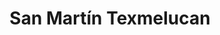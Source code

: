 ---
title: San Martín Texmelucan
url: /san-martin-texmelucan/
latitude: 19.289
longitude: -98.423
---